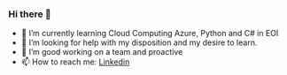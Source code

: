### Hi there 👋

- 🌱 I’m currently learning Cloud Computing Azure, Python and C# in EOI
- 🤔 I’m looking for help with my disposition and my desire to learn.
- 👯 I’m good working on a team and proactive
- 📫 How to reach me: [Linkedin](https://www.linkedin.com/in/daniel-romero-ortega-481841204/)
